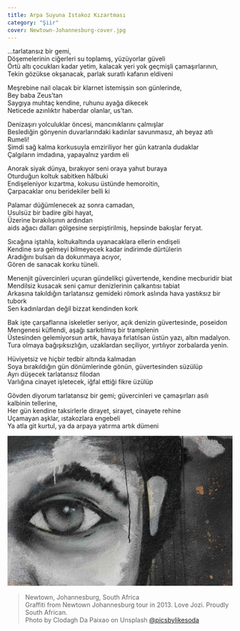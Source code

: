 ```yaml
---
title: Arpa Suyuna Istakoz Kızartması
category: "Şiir"
cover: Newtown-Johannesburg-cover.jpg
---
```


…tarlatansız bir gemi,<br />
Döşemelerinin ciğerleri su toplamış, yüzüyorlar güveli<br />
Örtü altı çocukları kadar yetim, kalacak yeri yok geçmişli çamaşırlarının,<br />
Tekin gözükse okşanacak, parlak suratlı kafanın eldiveni<br />

Meşrebine nail olacak bir klarnet istemişsin son günlerinde,<br />
Bey baba Zeus’tan<br />
Saygıya muhtaç kendine, ruhunu ayağa dikecek<br />
Neticede azınlıktır haberdar olanlar, us’tan.<br />

Denizaşırı yolculuklar öncesi, mancınıklarını çalmışlar<br />
Beslediğin gönyenin duvarlarındaki kadınlar savunmasız, ah beyaz atlı Rumeli!<br />
Şimdi sağ kalma korkusuyla emziriliyor her gün katranla dudaklar<br />
Çalgıların imdadına, yapayalnız yardım eli<br />

Anorak siyak dünya, bırakıyor seni oraya yahut buraya<br />
Oturduğun koltuk sabitken hâlbuki<br />
Endişeleniyor kızartma, kokusu üstünde hemoroitin,<br />
Çarpacaklar onu beridekiler belli ki<br />

Palamar düğümlenecek az sonra camadan,<br />
Usulsüz bir badire gibi hayat,<br />
Üzerine bırakılışının ardından<br />
aids ağacı dalları gölgesine serpiştirilmiş, hepsinde bakışlar feryat.<br />

Sıcağına iştahla, koltukaltında uyanacaklara ellerin endişeli<br />
Kendine sıra gelmeyi bilmeyecek kadar indirimde dürtülerin<br />
Aradığını bulsan da dokunmaya acıyor,<br />
Gören de sanacak korku tüneli.<br />

Menenjit güvercinleri uçuran gündelikçi güvertende, kendine mecburidir biat<br />
Mendilsiz kusacak seni çamur denizlerinin çalkantısı tabiat<br />
Arkasına takıldığın tarlatansız gemideki römork aslında hava yastıksız bir tubork<br />
Sen kadınlardan değil bizzat kendinden kork<br />

Bak işte çarşaflarına iskeletler seriyor, açık denizin güvertesinde, poseidon<br />
Mengenesi küflendi, aşağı sarkıtılmış bir tramplenin<br />
Üstesinden gelemiyorsun artık, havaya fırlatılsan üstün yazı, altın madalyon.<br />
Tura olmaya bağışıksızlığın, uzaklardan seçiliyor, yırtılıyor zorbalarda yenin.<br />

Hüviyetsiz ve hiçbir tedbir altında kalmadan<br />
Soya bırakıldığın gün dönümlerinde gönün, güvertesinden süzülüp<br />
Ayrı düşecek tarlatansız filodan<br />
Varlığına cinayet işletecek, iğfal ettiği fikre üzülüp<br />

Gövden diyorum tarlatansız bir gemi; güvercinleri ve çamaşırları asılı kalbinin tellerine,<br />
Her gün kendine taksirlerle dirayet, sirayet, cinayete rehine<br />
Uçamayan aşklar, ıstakozlara engebeli<br />
Ya atla git kurtul, ya da arpaya yatırma artık dümeni<br />

![unsplash.com](./Newtown-Johannesburg.jpg)

> Newtown, Johannesburg, South Africa <br />
> Graffiti from Newtown Johannesburg tour in 2013. Love Jozi. Proudly South African.<br />
> Photo by Clodagh Da Paixao on Unsplash [@picsbylikesoda](https://unsplash.com/photos/llsCAW1nj2A)
